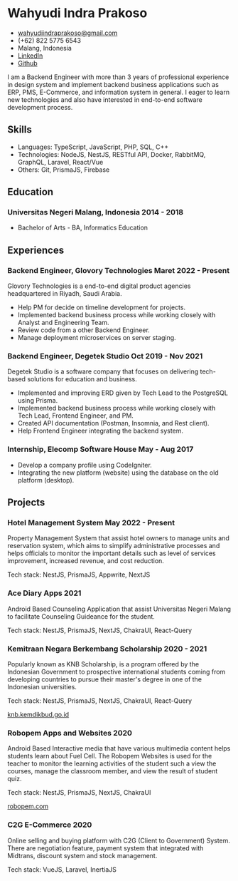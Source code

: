 # Wahyudi Indra Prakoso

-   <wahyudiindraprakoso@gmail.com>
-   (+62) 822 5775 6543
-   Malang, Indonesia
-   [LinkedIn](https://www.linkedin.com/in/wahyudi-indra-prakoso)
-   [Github](https://github.com/wahyudindra)

I am a Backend Engineer with more than 3 years of professional experience in design system and implement backend business applications such as ERP, PMS, E-Commerce, and information system in general. I eager to learn new technologies and also have interested in end-to-end software development process.

## Skills

-   Languages: TypeScript, JavaScript, PHP, SQL, C++
-   Technologies: NodeJS, NestJS, RESTful API, Docker, RabbitMQ, GraphQL, Laravel, React/Vue
-   Others: Git, PrismaJS, Firebase

## Education

### <span>Universitas Negeri Malang, Indonesia</span> <span>2014 - 2018</span>

-   Bachelor of Arts - BA, Informatics Education

## Experiences

### <span>Backend Engineer, Glovory Technologies</span> <span>Maret 2022 - Present</span>

Glovory Technologies is a end-to-end digital product agencies headquartered in Riyadh, Saudi Arabia.

-   Help PM for decide on timeline development for projects.
-   Implemented backend business process while working closely with Analyst and Engineering Team.
-   Review code from a other Backend Engineer.
-   Manage deployment microservices on server staging.

### <span>Backend Engineer, Degetek Studio</span> <span>Oct 2019 - Nov 2021</span>

Degetek Studio is a software company that focuses on delivering tech-based solutions for education and business.

-   Implemented and improving ERD given by Tech Lead to the PostgreSQL using Prisma.
-   Implemented backend business process while working closely with Tech Lead, Frontend Engineer, and PM.
-   Created API documentation (Postman, Insomnia, and Rest client).
-   Help Frontend Engineer integrating the backend system.

### <span>Internship, Elecomp Software House</span> <span>May - Aug 2017</span>

-   Develop a company profile using CodeIgniter.
-   Integrating the new platform (website) using the database on the old platform (desktop).

## Projects

### <span>Hotel Management System</span> <span>May 2022 - Present</span>

Property Management System that assist hotel owners to manage units and reservation system, which aims to simplify administrative processes and helps officials to monitor the important details such as level of services improvement, increased revenue, and cost reduction.

Tech stack: NestJS, PrismaJS, Appwrite, NextJS

### <span>Ace Diary Apps</span> <span>2021</span>

Android Based Counseling Application that assist Universitas Negeri Malang to facilitate Counseling Guideance for the student.

Tech stack: NestJS, PrismaJS, NextJS, ChakraUI, React-Query

### <span>Kemitraan Negara Berkembang Scholarship</span> <span>2020 - 2021</span>

Popularly known as KNB Scholarship, is a program offered by the Indonesian Government to prospective international students coming from developing countries to pursue their master's degree in one of the Indonesian universities.

Tech stack: NestJS, PrismaJS, NextJS, ChakraUI, React-Query

[knb.kemdikbud.go.id](http://knb.kemdikbud.go.id)

### <span>Robopem Apps and Websites</span> <span>2020</span>

Android Based Interactive media that have various multimedia content helps students learn about Fuel Cell. The Robopem Websites is used for the teacher to monitor the learning activities of the student such a view the courses, manage the classroom member, and view the result of student quiz.

Tech stack: NestJS, PrismaJS, NextJS, ChakraUI

[robopem.com](https://robopem.com)

### <span>C2G E-Commerce</span> <span>2020</span>

Online selling and buying platform with C2G (Client to Government) System. There are negotiation feature, payment system that integrated with Midtrans, discount system and stock management.

Tech stack: VueJS, Laravel, InertiaJS
